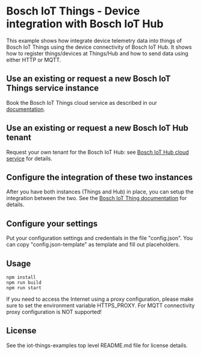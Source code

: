 # Bosch IoT Things - Device integration with Bosch IoT Hub

This example shows how integrate device telemetry data into things of Bosch IoT Things using the device connectivity of Bosch IoT Hub.
It shows how to register things/devices at Things/Hub and how to send data using either HTTP or MQTT.

## Use an existing or request a new Bosch IoT Things service instance

Book the Bosch IoT Things cloud service as described in our [documentation](https://things.eu-1.bosch-iot-suite.com/dokuwiki/doku.php?id=2_getting_started:booking:start).

## Use an existing or request a new Bosch IoT Hub tenant

Request your own tenant for the Bosch IoT Hub: see [Bosch IoT Hub cloud service](https://www.bosch-iot-suite.com/hub/) for details.

## Configure the integration of these two instances

After you have both instances (Things and Hub) in place, you can setup the integration between the two.
See the [Bosch IoT Thing documentation](things.eu-1.bosch-iot-suite.com/dokuwiki/doku.php?id=2_getting_started:booking:manage-y-connection) for details.

## Configure your settings

Put your configuration settings and credentials in the file "config.json". You can copy "config.json-template" as template and fill out placeholders.

## Usage

```
npm install
npm run build
npm run start
```

If you need to access the Internet using a proxy configuration, please make sure to set the environment variable HTTPS_PROXY.
For MQTT connectivity proxy configuration is NOT supported!

## License

See the iot-things-examples top level README.md file for license details.
